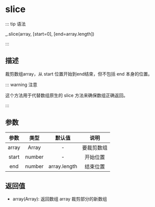 # slice

::: tip 语法

_.slice(array, [start=0], [end=array.length])

:::

## 描述

裁剪数组array，从 start 位置开始到end结束，但不包括 end 本身的位置。

::: warning 注意

这个方法用于代替数组原生的 slice 方法来确保数组正确返回。

:::

## 参数

|   参数    |                类型                | 默认值 |        说明        |
| :-------: | :--------------------------------: | :----: | :----------------: |
|   array   |               Array                |   -    |    要裁剪数组   |
|   start   |               number                |   -    |    开始位置   |
|   end   |               number                |   array.length   |    结束位置   |

## 返回值

+ array(Array): 返回数组 array 裁剪部分的新数组
